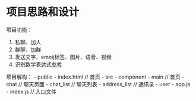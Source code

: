 # 项目思路和设计

项目功能：

1. 私聊、加人
2. 群聊、加群
3. 发送文字、emoij标签、图片、语音、视频
4. 识别数学表达式[参考](https://webdemo.myscript.com/views/math/index.html#)

项目解构：
    - public 
        - index.html // 首页
    - src
        - component
            - main  // 首页
            - chat  // 聊天页面
            - chat_list  // 聊天列表
            - address_list  // 通讯录
            - user
        - app.js   
        - index.js // 入口文件